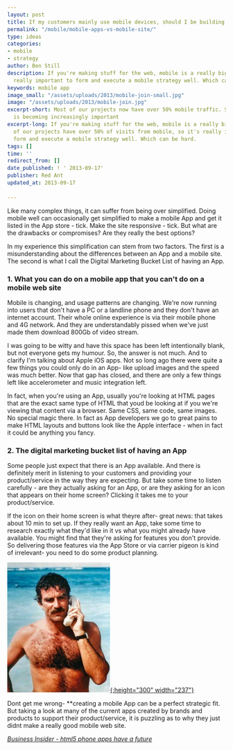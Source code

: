 ```yaml
---
layout: post
title: If my customers mainly use mobile devices, should I be building a phone app?
permalink: "/mobile/mobile-apps-vs-mobile-site/"
type: ideas
categories:
- mobile
- strategy
author: Ben Still
description: If you're making stuff for the web, mobile is a really big deal. It's
  really important to form and execute a mobile strategy well. Which can be hard.
keywords: mobile app
image_small: "/assets/uploads/2013/mobile-join-small.jpg"
image: "/assets/uploads/2013/mobile-join.jpg"
excerpt-short: Most of our projects now have over 50% mobile traffic. So mobile strategy
  is becoming increasingly important
excerpt-long: If you're making stuff for the web, mobile is a really big deal. Most
  of our projects have over 50% of visits from mobile, so it's really important to
  form and execute a mobile strategy well. Which can be hard.
tags: []
time: ''
redirect_from: []
date_published: ! ' 2013-09-17'
publisher: Red Ant
updated_at: 2013-09-17

---
```

Like many complex things, it can suffer from being over simplified. Doing mobile well can occasionally get simplified to make a mobile App and get it listed in the App store - tick. Make the site responsive - tick. But what are the drawbacks or compromises? Are they really the best options?

In my experience this simplification can stem from two factors. The first is a misunderstanding about the differences between an App and a mobile site. The second is what I call the Digital Marketing Bucket List of having an App.

### 1. What you can do on a mobile app that you can't do on a mobile web site

Mobile is changing, and usage patterns are changing. We're now running into users that don't have a PC or a landline phone and they don't have an internet account. Their whole online experience is via their mobile phone and 4G network. And they are understandably pissed when we've just made them download 800Gb of video stream.

I was going to be witty and have this space has been left intentionally blank, but not everyone gets my humour. So, the answer is not much. And to clarify I'm talking about Apple iOS apps. Not so long ago there were quite a few things you could only do in an App- like upload images and the speed was much better. Now that gap has closed, and there are only a few things left like accelerometer and music integration left.

In fact, when you're using an App, usually you're looking at HTML pages that are the exact same type of HTML that youd be looking at if you we're viewing that content via a browser. Same CSS, same code, same images. No special magic there. In fact as App developers we go to great pains to make HTML layouts and buttons look like the Apple interface - when in fact it could be anything you fancy.

### 2. The digital marketing bucket list of having an App

Some people just expect that there is an App available. And there is definitely merit in listening to your customers and providing your product/service in the way they are expecting. But take some time to listen carefully - are they actually asking for an App, or are they asking for an icon that appears on their home screen? Clicking it takes me to your product/service.

If the icon on their home screen is what theyre after- great news: that takes about 10 min to set up. If they really want an App, take some time to research exactly what they'd like in it vs what you might already have available. You might find that they're asking for features you don't provide. So delivering those features via the App Store or via carrier pigeon is kind of irrelevant- you need to do some product planning.

[![tom_selleck_01](/assets/uploads/2013/tom_selleck_01-small.jpg){:height="300" width="237"}](/assets/uploads/2013/tom_selleck_01.jpg)

Dont get me wrong- \*\*creating a mobile App can be a perfect strategic fit. But taking a look at many of the current apps created by brands and products to support their product/service, it is puzzling as to why they just didnt make a really good mobile web site.

*[Business Insider - html5 phone apps have a future](http://www.businessinsider.com/html5-phone-apps-have-a-future-2013-8)*
